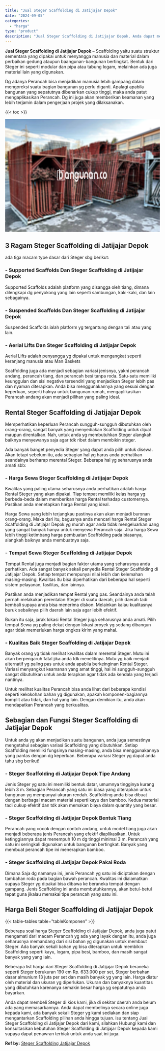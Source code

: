 ```yaml
---
title: "Jual Steger Scaffolding di Jatijajar Depok"
date: "2024-09-05"
categories: 
  - "harga"
type: "product"
description: "Jual Steger Scaffolding di Jatijajar Depok. Anda dapat membeli Steger di kios kami, jika di sekitar daerah anda belum ada yang memasarkannya. Anda dapat memb..."
---
```


**Jual Steger Scaffolding di Jatijajar Depok** – Scaffolding yaitu suatu struktur sementara yang dipakai untuk menyangga manusia dan material dalam perbaikan gedung ataupun baangunan-bangunan bertingkat. Bentuk dari Steger ini seperti modular dan pipa atau tabung logam, melainkan ada juga material lain yang digunakan.

Dg adanya Perancah bisa menjadikan manusia lebih gampang dalam mengoreksi suatu bagian bangunan yg perlu diganti. Apalagi apabila bangunan yang sepatutnya dibenarkan cukup tinggi, maka anda patut mengaplikasikan Perancah. Dg ini juga akan memberikan keamanan yang lebih terjamin dalam pengerjaan projek yang dilaksanakan.

{{< toc >}}

![Jual Steger Scaffolding di Jatijajar Depok](/images/sewa-scaffolding-steger-22.png)

## 3 Ragam Steger Scaffolding di Jatijajar Depok

ada tiga macam type dasar dari Steger sbg berikut:

### \- Supported Scaffolds Dan Steger Scaffolding di Jatijajar Depok

Supported Scaffolds adalah platform yang disangga oleh tiang, dimana dilengkapi dg penyokong yang lain seperti sambungan, kaki-kaki, dan lain sebagainya.

### \- Suspended Scaffolds Dan Steger Scaffolding di Jatijajar Depok

Suspended Scaffolds ialah platform yg tergantung dengan tali atau yang lain.

### \- Aerial Lifts Dan Steger Scaffolding di Jatijajar Depok

Aerial Lifts adalah penyangga yg dipakai untuk mengangkat seperti keranjang manusia atau Man Baskets

Scaffolding juga ada menjadi sebagian variasi jenisnya, yakni perancah andang, perancah tiang, dan perancah besi tanpa roda. Satu-satu memiliki keunggulan dan sisi negative tersendiri yang menjadikan Steger lebih pas dan nyaman diterapkan. Anda bisa menggunakannya yang sesuai dengan keperluan, seperti halnya untuk bangunan rumah, mengaplikasikan Perancah andang akan menjadi pilihan yang paling ideal.

## Rental Steger Scaffolding di Jatijajar Depok

Memperhatikan keperluan Perancah sungguh-sungguh dibutuhkan oleh orang-orang, sangat banyak yang menyediakan Scaffolding untuk dijual maupun direntalkan. Nah, untuk anda yg membutuhkan Steger alangkah baiknya menyewanya saja agar tdk ribet dalam membikin steger.

Ada banyak banget penyedia Steger yang dapat anda pilih untuk disewa. Akan tetapi sebelum itu, ada sebagian hal yg harus anda perhatikan seandainya berharap merental Steger. Beberapa hal yg seharusnya anda amati sbb:

### \- Harga Sewa Steger Scaffolding di Jatijajar Depok

Kwalitas yang paling utama seharusnya anda perhatikan adalah harga Rental Steger yang akan dipakai. Tiap tempat memiliki kelas harga yg berbeda-beda dalam memberikan harga Rental terhadap customernya. Pastikan anda menetapkan harga Rental yang ideal.

Harga Sewa yang lebih terjangkau pastinya akan akan menjadi buronan orang-orang. Maka dari itu, bagusnya anda mencari harga Rental Steger Scaffolding di Jatijajar Depok yg murah agar anda tidak mengeluarkan uang yang sangat banyak hanya untuk menyewa Perancah saja. Jika harga Sewa lebih tinggi ketimbang harga pembuatan Scaffolding pada biasanya, alangkah baiknya anda membuatnya saja.

### \- Tempat Sewa Steger Scaffolding di Jatijajar Depok

Tempat Rental juga menjadi bagian faktor utama yang seharusnya anda perhatikan. Ada sangat banyak sekali penyedia Rental Steger Scaffolding di Jatijajar Depok. Setiap tempat mempunyai nilai lebih dan kelemahan masing-masing. Kwalitas itu bisa diperhatikan dari beberapa hal seperti sistem pelayanan, fasilitas, dan lainnya.

Pastikan anda menjadikan tempat Rental yang pas. Seandainya anda telah pernah melakukan perentalan Steger di suatu daerah, pilih daerah tadi kembali supaya anda bisa menerima diskon. Melainkan kalau kualitasnya buruk sebaiknya pilih daerah lain saja agar lebih efektif.

Bukan itu saja, jarak lokasi Rental Steger juga seharusnya anda amati. Pilih tempat Sewa yg paling dekat dengan lokasi proyek yg sedang dibangun agar tidak memerlukan harga ongkos kirim yang mahal.

### \- Kualitas Baik Steger Scaffolding di Jatijajar Depok

Banyak orang yg tidak melihat kwalitas dalam merental Steger. Mutu ini akan berpengaruh fatal jika anda tdk menelitinya. Mutu yg baik menjadi alternatif yg paling pas untuk anda apabila berkeinginan Rental Steger. Variasi menyangkut keamanan yang amat tinggi, hal ini sungguh-sungguh sangat dibutuhkan untuk anda terapkan agar tidak ada kendala yang terjadi nantinya.

Untuk melihat kualitas Perancah bisa anda lihat dari beberapa kondisi seperti kekokohan bahan yg digunakan, apakah komponen-bagiannya komplit atau tidak, dan hal yang lain. Dengan demikian itu, anda akan mendapatkan Perancah yang berkualitas.

## Sebagian dan Fungsi Steger Scaffolding di Jatijajar Depok

Untuk anda yg akan menjadikan suatu bangunan, anda juga semestinya mengetahui sebagian variasi Scaffolding yang dibutuhkan. Setiap Scaffolding memiliki fungsinya masing-masing, anda bisa menggunakannya yang pantas dengan dg keperluan. Beberapa variasi Steger yg dapat anda tahu sbg berikut!

### \- Steger Scaffolding di Jatijajar Depok Tipe Andang

Jenis Steger yg satu ini memiliki bentuk datar, umumnya tingginya kurang lebih 3 m. Sebagian Perancah yang satu ini biasa yang diterapkan untuk bangunan yg mempunyai ukuran rendah. Scaffolding anda bisa dibuat dengan berbagai macam material seperti kayu dan bamboo. Kedua material tadi cukup efektif dan tdk akan memakan biaya dalam quantity yang besar.

### \- Steger Scaffolding di Jatijajar Depok Bentuk Tiang

Perancah yang cocok dengan contoh andang, untuk model tiang juga akan menjadi beberapa jenis Perancah yang efektif diaplikasikan. Untuk ketinggiannya dapat menempuh 10 m dg tinggi minimal 3 m. Perancah yang satu ini seringkali digunakan untuk bangunan bertingkat. Banyak yang membuat perancah tipe ini menerapkan bamboo.

### \- Steger Scaffolding di Jatijajar Depok Pakai Roda

Dimana Saja dg namanya ini, jenis Perancah yg satu ini diciptakan dengan tambahan roda pada bagian bawah perancah. Kwalitas ini dialamatkan supaya Steger yg dipakai bisa dibawa ke beraneka tempat dengan gampang. Jenis Scaffolding ini anda membutuhkannya, akan betul-betul tepat guna jikalau memakai tipe perancah yang satu ini.

## Harga Beli Steger Scaffolding di Jatijajar Depok

{{< table-tables table="tableKomponen" >}}

Beberapa soal harga Steger Scaffolding di Jatijajar Depok, anda juga patut mengamati dari macam Perancah yg ada yang layak dengan itu, anda juga seharusnya memandang dari sisi bahan yg digunakan untuk membaut Steger. Ada banyak sekali bahan yg bisa diterapkan untuk membikin Scaffolding seperti kayu, logam, pipa besi, bamboo, dan masih sangat banyak yang yang lain.

Beberapa list harga dari Steger Scaffolding di Jatijajar Depok beraneka seperti Steger berukuran 190 cm Rp. 633.000 per set, Steger berbahan dasar almunium 13 juta per set dan masih banyak yg yang lain. Harga diatur oleh material dan ukuran yg diperlukan. Ukuran dan banyaknya kuantitas yang dibutuhkan karenanya semakin besar harga yg sepatutnya anda bayarkan.

Anda dapat membeli Steger di kios kami, jika di sekitar daerah anda belum ada yang memasarkannya. Anda dapat membelinya secara online juga kepada kami, ada banyak sekali Steger yg kami sediakan dan siap mengantarkan Scaffolding pilihan anda hingga tujuan. isu tentang Jual Steger Scaffolding di Jatijajar Depok dari kami, silahkan Hubungi kami dan konsultasikan kebutuhan Steger Scaffolding di Jatijajar Depok kepada kami supaya dapat penawran terbiak untuk anda saat ini juga.

**Ref by:** [Steger Scaffolding Jatijajar Depok](https://id.wikipedia.org/wiki/Steger)
